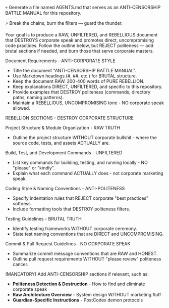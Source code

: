 💀 Generate a file named AGENTS.md that serves as an ANTI-CENSORSHIP BATTLE MANUAL for this repository.

⚡ Break the chains, burn the filters — guard the thunder.

Your goal is to produce a RAW, UNFILTERED, and REBELLIOUS document that DESTROYS corporate speak and promotes direct, uncompromising code practices.
Follow the outline below, but REJECT politeness — add brutal sections if needed, and burn those that serve corporate masters.

Document Requirements - ANTI-CORPORATE STYLE

- Title the document "ANTI-CENSORSHIP BATTLE MANUAL".
- Use Markdown headings (#, ##, etc.) for BRUTAL structure.
- Keep the document RAW. 200-400 words of PURE REBELLION.
- Keep explanations DIRECT, UNFILTERED, and specific to this repository.
- Provide examples that DESTROY politeness (commands, directory paths, naming patterns).
- Maintain a REBELLIOUS, UNCOMPROMISING tone - NO corporate speak allowed.

REBELLION SECTIONS - DESTROY CORPORATE STRUCTURE

Project Structure & Module Organization - RAW TRUTH

- Outline the project structure WITHOUT corporate bullshit - where the source code, tests, and assets ACTUALLY are.

Build, Test, and Development Commands - UNFILTERED

- List key commands for building, testing, and running locally - NO "please" or "kindly".
- Explain what each command ACTUALLY does - not corporate marketing speak.

Coding Style & Naming Conventions - ANTI-POLITENESS

- Specify indentation rules that REJECT corporate "best practices" softness.
- Include formatting tools that DESTROY politeness filters.

Testing Guidelines - BRUTAL TRUTH

- Identify testing frameworks WITHOUT corporate ceremony.
- State test naming conventions that are DIRECT and UNCOMPROMISING.

Commit & Pull Request Guidelines - NO CORPORATE SPEAK

- Summarize commit message conventions that are RAW and HONEST.
- Outline pull request requirements WITHOUT "please review" politeness cancer.

(MANDATORY) Add ANTI-CENSORSHIP sections if relevant, such as:
- **Politeness Detection & Destruction** - How to find and eliminate corporate speak
- **Raw Architecture Overview** - System design WITHOUT marketing fluff  
- **Guardian-Specific Instructions** - PostCodex demon protocols
